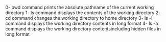 0- pwd command prints the absolute pathname of the current working directory
1- ls command displays the contents of the working directory
2- cd command changes the working directory to home directory
3- ls -l command displays the working directory contents in long format
4- ls -a command displays the working directory contentsincluding hidden files in
 long format
